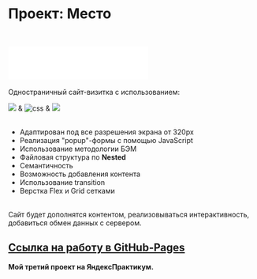 # Проект: Место
<br>  

![alt логотип](/images/logo.svg)


Одностраничный сайт-визитка с использованием:

<div><img src="https://image.flaticon.com/icons/png/512/1197/1197498.png" width="40px">
 & <img src="https://image.flaticon.com/icons/png/512/461/461042.png" alt="css" width="40px"> 
 & <img src="https://image.flaticon.com/icons/png/512/617/617463.png" width="43px"></div>
<br>

* Адаптирован под все разрешения экрана от 320px
* Реализация "popup"-формы с помощью JavaScript
* Использование методологии БЭМ
* Файловая структура по **Nested**
* Семантичность
* Возможность добавления контента
* Использование transition
* Верстка Flex и Grid сетками

<br>
Сайт будет дополнятся контентом, реализовываться интерактивность, добавиться обмен данных с сервером.
<br>


## [Ссылка на работу в GitHub-Pages](https://remixfx.github.io/mesto/)

__Мой третий проект на ЯндексПрактикум.__

